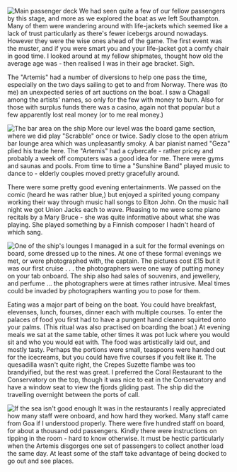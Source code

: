 ![Main passenger deck](passenger_deck.JPG)
We had seen quite a few of our fellow passengers by this stage, and more as we explored the boat as we left Southampton. Many of them were wandering around with life-jackets which seemed like a lack of trust particularly as there's fewer icebergs around nowadays. However they were the wise ones ahead of the game. The first event was the muster, and if you were smart you and your life-jacket got a comfy chair in good time. I looked around at my fellow shipmates, thought how old the average age was - then realised I was in their age bracket. Sigh.

The "Artemis" had a number of diversions to help one pass the time, especially on the two days sailing to get to and from Norway. There was (to me) an unexpected series of art auctions on the boat. I saw a Chagall among the artists' names, so only for the few with money to burn. Also for those with surplus funds there was a casino, again not that popular but a few apparently lost real money (or to me real money.)

![The bar area on the ship](bar_area.JPG)
More our level was the board game section, where we did play "Scrabble" once or twice. Sadly close to the open atrium bar lounge area which was unpleasantly smoky. A bar pianist named "Geza" plied his trade here. The "Artemis" had a cybercafe - rather pricey and probably a week off computers was a good idea for me. There were gyms and saunas and pools. From time to time a "Sunshine Band" played music to dance to - elderly couples moved pretty gracefully around.

There were some pretty good evening entertainments. We passed on the comic (heard he was rather blue,) but enjoyed a spirited young company working their way through music hall songs to Elton John. On the music hall night we got Union Jacks each to wave. Pleasing to me were some piano recitals by a Mary Bruce - she was quite informative about what she was playing. She played something by a Finnish composer I hadn't heard of which sang.

![One of the ship's lounges](lounge.JPG)
I managed in a suit for the formal evenings on board, some dressed up to the nines. At one of these formal evenings we met, or were photographed with, the captain. The pictures cost &pound;15 but it was our first cruise . . . the photographers were one way of putting money on your tab onboard. The ship also had sales of souvenirs, and jewellery, and perfume ... the photographers were at times rather intrusive. Meal times could be invaded by photographers wanting you to pose for them.

Eating was a major part of being on the boat. You could have breakfast, elevenses, lunch, fourses, dinner each with multiple courses. To enter the palaces of food you first had to have a pungent hand cleaner squirted onto your palms. (This ritual was also practised on boarding the boat.) At evening meals we sat at the same table, other times it was pot luck where you would sit and who you would eat with. The food was artistically laid out, and mostly tasty. Perhaps the portions were small, teaspoons were handed out for the icecreams, but you could have five courses if you felt like it. The quesadilla wasn't quite right, the Crepes Suzette flambe was too brandyified, but the rest was great. I preferred the Coral Restaurant to the Conservatory on the top, though it was nice to eat in the Conservatory and have a window seat to view the fjords gliding past. The ship did the travelling overnight between the ports of call.

![If the sea isn't good enough](pools.JPG)
It was in the restaurants I really appreciated how many staff were onboard, and how hard they worked. Many staff came from Goa if I understood properly. There were five hundred staff on board, for about a thousand odd passengers. Kindly there were instructions on tipping in the room - hard to know otherwise. It must be hectic particularly when the Artemis disgorges one set of passengers to collect another load the same day. At least some of the staff take advantage of being docked to go out and see places.

